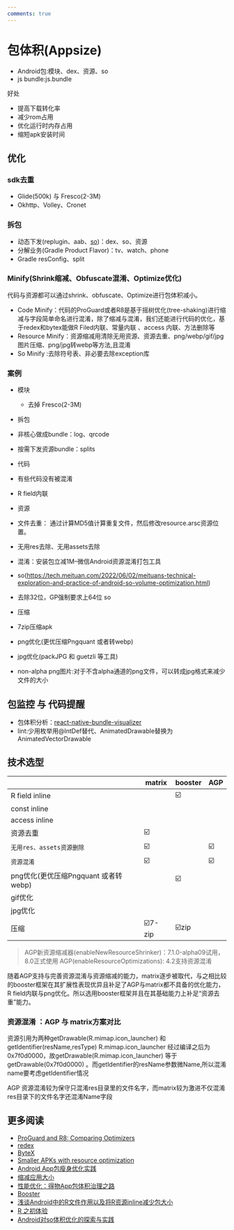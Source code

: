 ```yaml
---
comments: true
---
```


# 包体积(Appsize)

- Android包:模块、dex、资源、so
- js bundle:js.bundle 

好处

- 提高下载转化率
- 减少rom占用
- 优化运行时内存占用
- 缩短apk安装时间



## 优化

### sdk去重
- Glide(500k) 与 Fresco(2-3M)
- Okhttp、Volley、Cronet
 
### 拆包
- 动态下发(replugin、aab、[so](https://github.com/IMFWorks/Android-So-Handler))：dex、so、资源
- 分解业务(Gradle Product Flavor)：tv、watch、phone
- Gradle resConfig、split

### Minify(Shrink缩减、Obfuscate混淆、Optimize优化)

代码与资源都可以通过shrink、obfuscate、Optimize进行包体积减小。
- Code Minify：代码的ProGuard或者R8是基于摇树优化(tree-shaking)进行缩减与字段简单命名进行混淆，除了缩减与混淆，我们还能进行代码的优化，基于redex和bytex能做R Filed内联、常量内联 、access 内联、方法删除等
- Resource Minify：资源缩减用清除无用资源、资源去重、png/webp/gif/jpg图片压缩、png/jpg转webp等方法,且混淆
- So Minify :去除符号表、非必要去除exception库

### 案例
- 模块
  - 去掉 Fresco(2-3M)
- 拆包
 - 非核心做成bundle：log、qrcode
 - 按需下发资源bundle：splits

- 代码
 - 有些代码没有被混淆
 - R field内联

- 资源
 - 文件去重：
   通过计算MD5值计算重复文件，然后修改resource.arsc资源位置。
 - 无用res去除、无用assets去除
 - 混淆：安装包立减1M–微信Android资源混淆打包工具
- so(https://tech.meituan.com/2022/06/02/meituans-technical-exploration-and-practice-of-android-so-volume-optimization.html)
 - 去除32位，GP强制要求上64位 so
- 压缩
 - 7zip压缩apk
 - png优化(更优压缩Pngquant 或者转webp)
 - jpg优化(packJPG 和 guetzli 等工具)
 - non-alpha png图片:对于不含alpha通道的png文件，可以转成jpg格式来减少文件的大小

## 包监控 与 代码提醒

- 包体积分析：[react-native-bundle-visualizer](https://github.com/IjzerenHein/react-native-bundle-visualizer)
- lint:少用枚举用@IntDef替代、AnimatedDrawable替换为AnimatedVectorDrawable

## 技术选型

|   |matrix|booster|AGP
|--|--|--|--|
R field inline|  |☑️|
const inline  |  |   | 
access inline |  |   |
资源去重       |☑️|  | 
`无用res、assets资源删除`|☑️| | ☑️
`资源混淆`       |☑️| | ☑️
png优化(更优压缩Pngquant 或者转webp)||☑️|
gif优化| | | |
jpg优化| | | |
压缩           |☑️7-zip|☑️zip|

> AGP新资源缩减器(enableNewResourceShrinker)：7.1.0-alpha09试用，8.0正式使用
> AGP(enableResourceOptimizations): 4.2支持资源混淆

随着AGP支持与完善资源混淆与资源缩减的能力，matrix逐步被取代，与之相比较的booster框架在其扩展性表现优异且补足了AGP与matrix都不具备的优化能力，R field内联与png优化。所以选用booster框架并且在其基础能力上补足“资源去重”能力。  


### 资源混淆 ：AGP 与 matrix方案对比


资源引用为两种getDrawable(R.mimap.icon_launcher) 和 getIdentifier(resName,resType)
R.mimap.icon_launcher 经过编译之后为0x7f0d0000，故getDrawable(R.mimap.icon_launcher)  等于 getDrawable(0x7f0d0000) 。而getIdentifier的resName参数微Name,所以混淆name要考虑getIdentifier情况

AGP 资源混淆较为保守只混淆res目录里的文件名字，而matrix较为激进不仅混淆res目录下的文件名字还混淆Name字段
## 更多阅读

- [ProGuard and R8: Comparing Optimizers](https://www.guardsquare.com/blog/proguard-and-r8)
- [redex](https://github.com/facebook/redex)
- [ByteX](https://github.com/bytedance/ByteX)
- [Smaller APKs with resource optimization](https://jakewharton.com/smaller-apks-with-resource-optimization/)
- [Android App包瘦身优化实践](https://tech.meituan.com/2017/04/07/android-shrink-overall-solution.html)
- [缩减应用大小](https://developer.android.com/topic/performance/reduce-apk-size?hl=zh-cn)
- [性能优化：得物App包体积治理之路](https://mp.weixin.qq.com/s/1aAgY4OPnZl650Q8vD3LNA)
- [Booster](https://booster.johnsonlee.io/zh/guide/)
- [浅谈Android中的R文件作用以及将R资源inline减少包大小](https://yuweiguocn.github.io/android-r-inline/)
- [R 之初体验](https://medium.com/@morefreefg/%E5%85%B3%E4%BA%8E-r-%E7%9A%84%E4%B8%80%E5%88%87-355f5049bc2c)
- [Android对so体积优化的探索与实践](https://tech.meituan.com/2022/06/02/meituans-technical-exploration-and-practice-of-android-so-volume-optimization.html)
